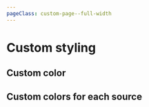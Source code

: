 ```yaml
---
pageClass: custom-page--full-width
---
```


# Custom styling

<script setup>
import { GhentCdhAnnotations, createAnnotationColors,createAnnotationColor } from '@ghentcdh/annotations/vue';
import { findBodyType } from '@ghentcdh/annotations/core';
import { demoAnnotations } from '@demo/data';

const sources1 = [demoAnnotations.source1];
const sources2 = [demoAnnotations.source1, demoAnnotations.source2];
const annotations = demoAnnotations.annotations;

const Colors = {
  title: '#dd7777',
  subtitle: '#FFB74D', 
  paragraph: '#4d88ff',
  phrase: '#CAB2D6',
};
const Colors2 = {
  title: '#8E44AD',
  subtitle: '#3498DB',
  paragraph: '#1ABC9C',
  phrase: '#E74C3C',
};

const ColorMap = createAnnotationColors(Colors);
const ColorMap2 = createAnnotationColors(Colors2);

const mapTarget = (annotation, sourceUri) => {
    const type = findBodyType('TextualBody')(annotation);
    return type?.value === 'paragraph' ? 'gutter' : 'text';
};

const mapColor = (annotation, sourceUri) => {
    const type = findBodyType('TextualBody')(annotation);
    return ColorMap[type?.value] ?? createAnnotationColor('black');
};

const mapColor2 = (annotation, sourceUri) => {
    const type = findBodyType('TextualBody')(annotation);
    const mapper = sourceUri===demoAnnotations.source1.uri?ColorMap:ColorMap2;
    return mapper[type?.value] ?? createAnnotationColor('black');
};


</script>

## Custom color
<GhentCdhAnnotations :sources="sources2" 
                    :cols="sources2.length"
                    :annotations="annotations" 
                    :config="{mapTarget, mapColor}"/>

## Custom colors for each source
<GhentCdhAnnotations :sources="sources2"
    :cols="sources2.length"
    :annotations="annotations"
    :config="{mapTarget, mapColor: mapColor2}"/>